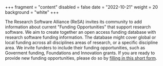 +++
fragment = "content"
disabled = false
date = "2022-10-21"
weight = 20
background = "white"
+++

The Research Software Alliance (ReSA) invites its community to add information about current "Funding Opportunities" that support research software.
We aim to create together an open access funding database with research software funding information. The database might cover global or local funding across all disciplines areas of research, or a specific discipline area. We invite funders to include their funding opportunities, such as Goverment funding, Foundations and Innovation grants. If you are ready to provide new funding opportunities, please do so by [filling in this short form](https://forms.gle/r4Jw4swUd1SXigZc9). 

